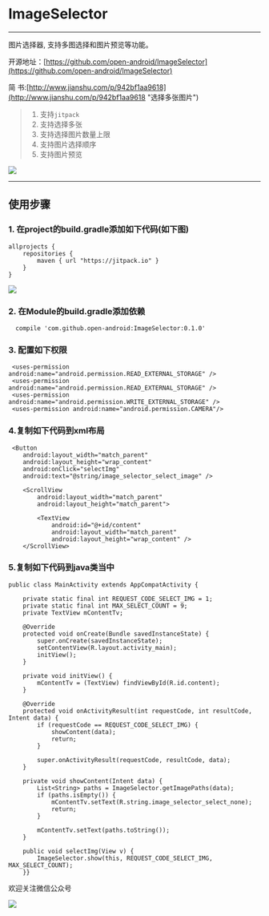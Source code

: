 # ImageSelector

------

图片选择器, 支持多图选择和图片预览等功能。

开源地址：[https://github.com/open-android/ImageSelector](https://github.com/open-android/ImageSelector)

简 书:[http://www.jianshu.com/p/942bf1aa9618](http://www.jianshu.com/p/942bf1aa9618 "选择多张图片")

> 1. 支持`jitpack`
> 2. 支持选择多张
> 3. 支持选择图片数量上限
> 4. 支持图片选择顺序
> 5. 支持图片预览

![](http://upload-images.jianshu.io/upload_images/4037105-dd695310bb187ac2.gif?imageMogr2/auto-orient/strip)

------



## 使用步骤

### 1. 在project的build.gradle添加如下代码(如下图)

	allprojects {
	    repositories {
	        maven { url "https://jitpack.io" }
	    }
	}

![](http://upload-images.jianshu.io/upload_images/4037105-2faa5daca3bfe8a0.png?imageMogr2/auto-orient/strip%7CimageView2/2/w/1240)
	

### 2. 在Module的build.gradle添加依赖

      compile 'com.github.open-android:ImageSelector:0.1.0'
### 3. 配置如下权限

     <uses-permission android:name="android.permission.READ_EXTERNAL_STORAGE" />
     <uses-permission android:name="android.permission.READ_EXTERNAL_STORAGE" />
	 <uses-permission android:name="android.permission.WRITE_EXTERNAL_STORAGE" />
	 <uses-permission android:name="android.permission.CAMERA"/>
     
### 4.复制如下代码到xml布局
 
     <Button
        android:layout_width="match_parent"
        android:layout_height="wrap_content"
        android:onClick="selectImg"
        android:text="@string/image_selector_select_image" />

	    <ScrollView
	        android:layout_width="match_parent"
	        android:layout_height="match_parent">
	
	        <TextView
	            android:id="@+id/content"
	            android:layout_width="match_parent"
	            android:layout_height="wrap_content" />
	    </ScrollView>


### 5.复制如下代码到java类当中
    

  
  
    public class MainActivity extends AppCompatActivity {

	    private static final int REQUEST_CODE_SELECT_IMG = 1;
	    private static final int MAX_SELECT_COUNT = 9;
        private TextView mContentTv;

	    @Override
	    protected void onCreate(Bundle savedInstanceState) {
	        super.onCreate(savedInstanceState);
	        setContentView(R.layout.activity_main);
	        initView();
	    }

	    private void initView() {
	        mContentTv = (TextView) findViewById(R.id.content);
	    }

	    @Override
	    protected void onActivityResult(int requestCode, int resultCode, Intent data) {
	        if (requestCode == REQUEST_CODE_SELECT_IMG) {
	            showContent(data);
	            return;
	        }
	
	        super.onActivityResult(requestCode, resultCode, data);
	    }

	    private void showContent(Intent data) {
	        List<String> paths = ImageSelector.getImagePaths(data);
	        if (paths.isEmpty()) {
	            mContentTv.setText(R.string.image_selector_select_none);
	            return;
	        }
	
	        mContentTv.setText(paths.toString());
	    }

	    public void selectImg(View v) {
	        ImageSelector.show(this, REQUEST_CODE_SELECT_IMG, MAX_SELECT_COUNT);
	    }}


欢迎关注微信公众号

![](http://oi5nqn6ce.bkt.clouddn.com/itheima/booster/code/qrcode.png)
